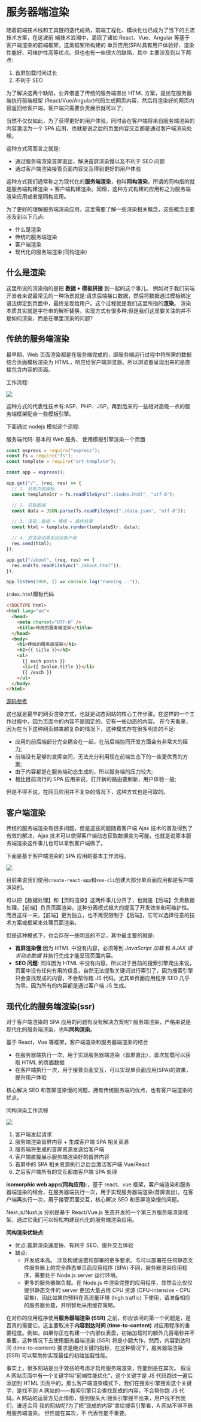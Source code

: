 # 服务器端渲染

随着前端技术栈和工具链的迭代成熟，前端工程化、模块化也已成为了当下的主流技术方案，在这波前 端技术浪潮中，涌现了诸如 React、Vue、Angular 等基于客户端渲染的前端框架，这类框架所构建的 单页应用(SPA)具有用户体验好、渲染性能好、可维护性高等优点。但也也有一些很大的缺陷，其中 主要涉及到以下两点:

1. 首屏加载时间过长
2. 不利于 SEO

为了解决这两个缺陷，业界借鉴了传统的服务端直出 HTML 方案，提出在服务器端执行前端框架 (React/Vue/Angular)代码生成网页内容，然后将渲染好的网页内容返回给客户端，客户端只需要负责展示就可以了;

当然不仅仅如此，为了获得更好的用户体验，同时会在客户端将来自服务端渲染的内容激活为一个 SPA 应用，也就是说之后的页面内容交互都是通过客户端渲染处理。

这种方式简而言之就是:

- 通过服务端渲染首屏直出，解决首屏渲染慢以及不利于 SEO 问题
- 通过客户端渲染接管页面内容交互得到更好的用户体验

这种方式我们通常称之为现代化的**服务端渲染**，也叫**同构渲染**，所谓的同构指的就是服务端构建渲染 + 客户端构建渲染。同理，这种方式构建的应用称之为服务端渲染应用或者是同构应用。

为了更好的理解服务端渲染应用，这里需要了解一些渲染相关概念，这些概念主要涉及到以下几点:

- 什么是渲染
- 传统的服务端渲染
- 客户端渲染
- 现代化的服务端渲染(同构渲染)

## 什么是渲染

这里所说的渲染指的是把 **数据 + 模板拼接** 到一起的这个事儿。
例如对于我们前端开发者来说最常见的一种场景就是:请求后端接口数据，然后将数据通过模板绑定语法绑定到页面中，最终呈现给用户。这个过程就是我们这里所指的**渲染**。
渲染本质其实就是字符串的解析替换，实现方式有很多种;但是我们这里要关注的并不是如何渲染，而是在哪里渲染的问题?

## 传统的服务端渲染

最早期，Web 页面渲染都是在服务端完成的，即服务端运行过程中将所需的数据结合页面模板渲染为 HTML，响应给客户端浏览器。所以浏览器呈现出来的是直接包含内容的页面。

工作流程:

![](/server/traditional_ssr.png)

这种方式的代表性技术有:ASP、PHP、JSP，再到后来的一些相对高级一点的服务端框架配合一些模板引擎。

下面通过 nodejs 模拟这个流程:

服务端代码: 基本的 Web 服务、 使用模板引擎渲染一个页面

```js
const express = require("express");
const fs = require("fs");
const template = require("art-template");

const app = express();

app.get("/", (req, res) => {
  // 1. 获取页面模板
  const templateStr = fs.readFileSync("./index.html", "utf-8");

  // 2. 获取数据
  const data = JSON.parse(fs.readFileSync("./data.json", "utf-8"));

  // 3. 渲染：数据 + 模板 = 最终结果
  const html = template.render(templateStr, data);

  // 4. 把渲染结果发送给客户端
  res.send(html);
});

app.get("/about", (req, res) => {
  res.end(fs.readFileSync("./about.html"));
});

app.listen(3000, () => console.log("running..."));
```

`index.html`模板代码

```html
<!DOCTYPE html>
<html lang="en">
  <head>
    <meta charset="UTF-8" />
    <title>传统的服务端渲染</title>
  </head>
  <body>
    <h1>传统的服务端渲染</h1>
    <h2>{{ title }}</h2>
    <ul>
      {{ each posts }}
      <li>{{ $value.title }}</li>
      {{ /each }}
    </ul>
  </body>
</html>
```

[源码参考](https://github.com/licop/What_is_FE/tree/master/examples/%E6%9C%8D%E5%8A%A1%E7%AB%AF%E6%B8%B2%E6%9F%93/traditional-ssr)

这也就是最早的网页渲染方式，也就是动态网站的核心工作步骤。在这样的一个工作过程中，因为页面中的内容不是固定的，它有一些动态的内容。
在今天看来，因为在当下这种网页越来越复杂的情况下，这种模式存在很多明显的不足:

- 应用的前后端部分完全耦合在一起，在前后端协同开发方面会有非常大的阻力;
- 前端没有足够的发挥空间，无法充分利用现在前端生态下的一些更优秀的方案;
- 由于内容都是在服务端动态生成的，所以服务端的压力较大;
- 相比目前流行的 SPA 应用来说，打开新的路由要刷新，用户体验一般;

但是不得不说，在网页应用并不复杂的情况下，这种方式也是可取的。

## 客户端渲染

传统的服务端渲染有很多问题，但是这些问题随着客户端 Ajax 技术的普及得到了有效的解决，Ajax 技术可以使得客户端动态获取数据变为可能，也就是说原本服务端渲染这件事儿也可以拿到客户端做了。

下面是基于客户端渲染的 SPA 应用的基本工作流程。

![](/server/csr.png)

目前来说我们使用`create-react-app`和`vue-cli`创建大部分单页面应用都是客户端渲染的。

可以把【数据处理】和【页码渲染】这两件事儿分开了，也就是【后端】负责数据处理，【前端】负责页面渲染，这种分离模式极大的提高了开发效率和可维护性。
而且这样一来，【前端】更为独立，也不再受限制于【后端】，它可以选择任意的技术方案或框架来处理页面渲染。

但是这种模式下，也会存在一些明显的不足，其中最主要的就是:

- **首屏渲染慢**:因为 HTML 中没有内容，必须等到 _JavaScript 加载_ 和 _AJAX 请求动态数据_ 并执行完成才能呈现页面内容。
- **SEO 问题**: 同样因为 HTML 中没有内容，所以对于目前的搜索引擎爬虫来说，页面中没有任何有用的信息，自然无法提取关键词进行索引了，因为搜索引擎只会查找现成的内容，不会帮你跑 JS 代码。尤其单页面应用程序 SEO 几乎为零，因为所有的内容都是通过客户端 JS 生成。

## 现代化的服务端渲染(ssr)

对于客户端渲染的 SPA 应用的问题有没有解决方案呢? 服务端渲染，严格来说是现代化的服务端渲染，也叫**同构渲染**。

基于 React，Vue 等框架，客户端渲染和服务器端渲染的结合

- 在服务器端执行一次，用于实现服务器端渲染（首屏直出），首次加载可以获取 HTML 的页面数据
- 在客户端执行一次，用于接管页面交互，可以实现单页面应用(SPA)的效果，提升用户体验

核心解决 SEO 和首屏渲染慢的问题，拥有传统服务端的优点，也有客户端渲染的优点。

同构渲染工作流程

![](/server/ssr.png)

1. 客户端发起请求
2. 服务端渲染首屏内容 + 生成客户端 SPA 相关资源
3. 服务端将生成的首屏资源发送给客户端
4. 客户端直接展示服务端渲染好的首屏内容
5. 首屏中的 SPA 相关资源执行之后会激活客户端 Vue/React
6. 之后客户端所有的交互都由客户端 SPA 处理

**isomorphic web apps(同构应用)**:，基于 react、vue 框架，客户端渲染和服务器端渲染的结合，在服务器端执行一次，用于实现服务器端渲染(首屏直出)，在客户端再执行一次，用于接管页面交互，核心解决 SEO 和首屏渲染慢的问题。

Next.js/Nuxt.js 分别是基于 React/Vue.js 生态开发的一个第三方服务端渲染框架，通过它我们可以轻松构建现代化的服务端渲染应用。

**同构渲染优缺点**:

- 优点:首屏渲染速度快、有利于 SEO、提升交互体验
- 缺点:
  - 开发成本高。 涉及构建设置和部署的更多要求。与可以部署在任何静态文件服务器上的完全静态单页面应用程序 (SPA) 不同，服务器渲染应用程序，需要处于 Node.js server 运行环境。
  - 更多的服务器端负载。在 Node.js 中渲染完整的应用程序，显然会比仅仅提供静态文件的 server 更加大量占用 CPU 资源 (CPU-intensive - CPU 密集)，因此如果你预料在高流量环境 (high traffic) 下使用，请准备相应的服务器负载，并明智地采用缓存策略。

在对你的应用程序使用**服务器端渲染 (SSR)** 之前，你应该问的第一个问题是，是否真的需要它。这主要取决于**内容到达时间 (time-to-content)** 对应用程序的重要程度。例如，如果你正在构建一个内部仪表盘，初始加载时的额外几百毫秒并不重要，这种情况下去使用服务器端渲染 (SSR) 将是小题大作。然而，内容到达时间 (time-to-content) 要求是绝对关键的指标，在这种情况下，服务器端渲染 (SSR) 可以帮助你实现最佳的初始加载性能。

事实上，很多网站是出于效益的考虑才启用服务端渲染，性能倒是在其次。 假设 A 网站页面中有一个关键字叫“前端性能优化”，这个关键字是 JS 代码跑过一遍后添加到 HTML 页面中的。那么客户端渲染模式下，我们在搜索引擎搜索这个关键字，是找不到 A 网站的——搜索引擎只会查找现成的内容，不会帮你跑 JS 代码。A 网站的运营方见此情形，感到很头大:搜索引擎搜不出来，用户找不到我们，谁还会用 我的网站呢?为了把“现成的内容”拿给搜索引擎看，A 网站不得不启用服务端渲染。 但性能在其次，不 代表性能不重要。
